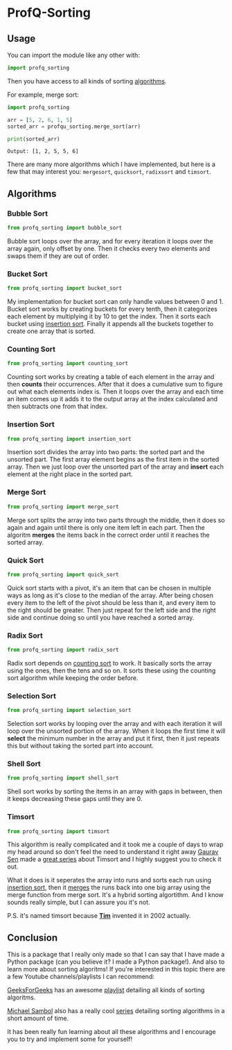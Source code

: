 # ProfQ-Sorting

## Usage

You can import the module like any other with:

```python
import profq_sorting
```

Then you have access to all kinds of sorting [algorithms](#algorithms).

For example, merge sort:

```python
import profq_sorting

arr = [5, 2, 6, 1, 5]
sorted_arr = profqu_sorting.merge_sort(arr)

print(sorted_arr)
```

```none
Output: [1, 2, 5, 5, 6]
```

There are many more algorithms which I have implemented, but here is a few that may interest you: `mergesort`, `quicksort`, `radixsort` and `timsort`.

## Algorithms

### Bubble Sort

```python
from profq_sorting import bubble_sort
```

Bubble sort loops over the array, and for every iteration it loops over the array again, only offset by one. Then it checks every two elements and swaps them if they are out of order.

### Bucket Sort

```python
from profq_sorting import bucket_sort
```

My implementation for bucket sort can only handle values between 0 and 1. Bucket sort works by creating buckets for every tenth, then it categorizes each element by multiplying it by 10 to get the index. Then it sorts each bucket using [insertion sort](#insertion-sort). Finally it appends all the buckets together to create one array that is sorted.

### Counting Sort

```python
from profq_sorting import counting_sort
```

Counting sort works by creating a table of each element in the array and then **counts** their occurrences. After that it does a cumulative sum to figure out what each elements index is. Then it loops over the array and each time an item comes up it adds it to the output array at the index calculated and then subtracts one from that index.

### Insertion Sort

```python
from profq_sorting import insertion_sort
```

Insertion sort divides the array into two parts: the sorted part and the unsorted part. The first array element begins as the first item in the sorted array. Then we just loop over the unsorted part of the array and **insert** each element at the right place in the sorted part.

### Merge Sort

```python
from profq_sorting import merge_sort
```

Merge sort splits the array into two parts through the middle, then it does so again and again until there is only one item left in each part. Then the algoritm **merges** the items back in the correct order until it reaches the sorted array.

### Quick Sort

```python
from profq_sorting import quick_sort
```

Quick sort starts with a pivot, it's an item that can be chosen in multiple ways as long as it's close to the median of the array. After being chosen every item to the left of the pivot should be less than it, and every item to the right should be greater. Then just repeat for the left side and the right side and continue doing so until you have reached a sorted array.

### Radix Sort

```python
from profq_sorting import radix_sort
```

Radix sort depends on [counting sort](#counting-sort) to work. It basically sorts the array using the ones, then the tens and so on. It sorts these using the counting sort algorithm while keeping the order before.

### Selection Sort

```python
from profq_sorting import selection_sort
```

Selection sort works by looping over the array and with each iteration it will loop over the unsorted portion of the array. When it loops the first time it will **select** the minimum number in the array and put it first, then it just repeats this but without taking the sorted part into account.

### Shell Sort

```python
from profq_sorting import shell_sort
```

Shell sort works by sorting the items in an array with gaps in between, then it keeps decreasing these gaps until they are 0.

### Timsort

```python
from profq_sorting import timsort
```

This algorithm is really complicated and it took me a couple of days to wrap my head around so don't feel the need to understand it right away [Gaurav Sen](https://www.youtube.com/c/GauravSensei) made a [great series](https://www.youtube.com/playlist?list=PLMCXHnjXnTntLcLmA5SqhMspm7burHi3m) about Timsort and I highly suggest you to check it out.

What it does is it seperates the array into runs and sorts each run using [insertion sort](#insertion-sort), then it [merges](#merge-sort) the runs back into one big array using the merge function from merge sort. It's a hybrid sorting algortithm. And I know sounds really simple, but I can assure you it's not.

P.S. it's named timsort because [**Tim**](https://en.wikipedia.org/wiki/Tim_Peters_(software_engineer)) invented it in 2002 actually.

## Conclusion

This is a package that I really only made so that I can say that I have made a Python package (can you believe it? I made a Python package!). And also to learn more about sorting algoritms! If you're interested in this topic there are a few Youtube channels/playlists I can recommend:

[GeeksForGeeks](https://www.youtube.com/c/GeeksforGeeksVideos) has an awesome [playlist](https://www.youtube.com/playlist?list=PLqM7alHXFySHrGIxeBOo4-mKO4H8j2knW) detailing all kinds of sorting algoritms.

[Michael Sambol](https://www.youtube.com/c/MichaelSambol) also has a really cool [series](https://www.youtube.com/playlist?list=PL9xmBV_5YoZOZSbGAXAPIq1BeUf4j20pl) detailing sorting algorithms in a short amount of time.

It has been really fun learning about all these algorithms and I encourage you to try and implement some for yourself!
